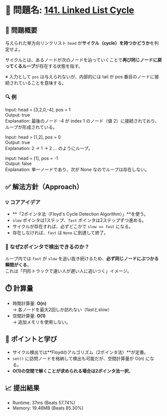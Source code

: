 # 🧩 問題名: [141. Linked List Cycle](https://leetcode.com/problems/linked-list-cycle/)

## 📝 問題概要

与えられた単方向リンクリスト `head` が**サイクル（cycle）を持つかどうか**を判定せよ。

サイクルとは、あるノードが次のノードを辿っていくことで**再び同じノードに戻ってくるループ**が存在する状態を指す。

※ 入力として `pos` は与えられないが、内部的には tail が pos 番目のノードに接続されていることを意味する。

### 🔍 例

Input: head = [3,2,0,-4], pos = 1  
Output: true  
Explanation: 最後のノード -4 が index 1 のノード（値 2）に接続されており、ループが形成されている。

Input: head = [1,2], pos = 0  
Output: true  
Explanation: 2 → 1 → 2 ... のようにループ。

Input: head = [1], pos = -1  
Output: false  
Explanation: 単一ノードであり、次が None なのでループは存在しない。

## ✅ 解法方針（Approach）

### 💡 コアアイデア

- **「2ポインタ法（Floyd's Cycle Detection Algorithm）」**を使う。
- `slow` ポインタは1ステップ、`fast` ポインタは2ステップずつ進める。
- サイクルが存在すれば、必ずどこかで `slow == fast` になる。
- 存在しなければ、`fast` は `None` に到達して終了。

### 🧠 なぜ2ポインタで検出できるのか？

ループ内では `fast` が `slow` を追い抜き続けるため、**必ず同じノードにぶつかる瞬間がくる**。  
これは「円形トラックで速い人が遅い人に追いつく」イメージ。

## ⏱️ 計算量

- 時間計算量: **O(n)**  
  → 各ノードを最大2回しか訪れない（fastとslow）
- 空間計算量: **O(1)**  
  → 追加メモリを使用しない。

## 🧠 ポイントと学び

- サイクル検出では**Floydのアルゴリズム（2ポインタ法）**が定番。
- `set()` に訪問ノードを格納して検出も可能だが、空間計算量が O(n) になる。
- **O(1)の空間で解くことが求められる場合は2ポインタ法一択**。

## 📈 提出結果

- Runtime: 37ms (Beats 57.74%)
- Memory: 19.46MB (Beats 85.30%)

